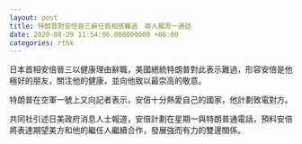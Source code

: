 ```yaml
---
layout: post
title: 特朗普對安倍晉三辭任首相感難過　兩人擬周一通話
date: 2020-08-29 11:54:06.000000000 +08:00
categories: rthk
---
```


日本首相安倍晉三以健康理由辭職，美國總統特朗普對此表示難過，形容安倍是他極好的朋友，關注他的健康，並向他致以最崇高的敬意。

特朗普在空軍一號上又向記者表示，安倍十分熱愛自己的國家，他計劃致電對方。

共同社引述日美政府消息人士報道，安倍計劃在星期一與特朗普通電話，預料安倍將表達期望美方和他的繼任人繼續合作，發展強而有力的雙邊關係。
